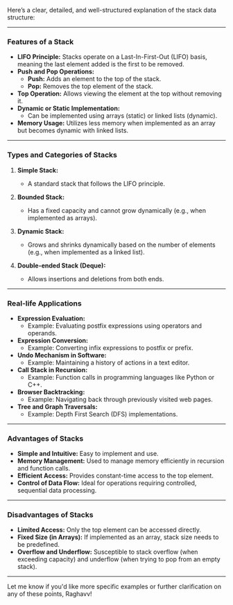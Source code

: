 Here’s a clear, detailed, and well-structured explanation of the stack data structure:

---

### **Features of a Stack**
- **LIFO Principle:** Stacks operate on a Last-In-First-Out (LIFO) basis, meaning the last element added is the first to be removed.
- **Push and Pop Operations:** 
  - **Push:** Adds an element to the top of the stack.
  - **Pop:** Removes the top element of the stack.
- **Top Operation:** Allows viewing the element at the top without removing it.
- **Dynamic or Static Implementation:**
  - Can be implemented using arrays (static) or linked lists (dynamic).
- **Memory Usage:** Utilizes less memory when implemented as an array but becomes dynamic with linked lists.

---

### **Types and Categories of Stacks**
1. **Simple Stack:**
   - A standard stack that follows the LIFO principle.

2. **Bounded Stack:**
   - Has a fixed capacity and cannot grow dynamically (e.g., when implemented as arrays).

3. **Dynamic Stack:**
   - Grows and shrinks dynamically based on the number of elements (e.g., when implemented as a linked list).

4. **Double-ended Stack (Deque):**
   - Allows insertions and deletions from both ends.

---

### **Real-life Applications**
- **Expression Evaluation:**
  - Example: Evaluating postfix expressions using operators and operands.
- **Expression Conversion:**
  - Example: Converting infix expressions to postfix or prefix.
- **Undo Mechanism in Software:**
  - Example: Maintaining a history of actions in a text editor.
- **Call Stack in Recursion:**
  - Example: Function calls in programming languages like Python or C++.
- **Browser Backtracking:**
  - Example: Navigating back through previously visited web pages.
- **Tree and Graph Traversals:**
  - Example: Depth First Search (DFS) implementations.

---

### **Advantages of Stacks**
- **Simple and Intuitive:** Easy to implement and use.
- **Memory Management:** Used to manage memory efficiently in recursion and function calls.
- **Efficient Access:** Provides constant-time access to the top element.
- **Control of Data Flow:** Ideal for operations requiring controlled, sequential data processing.

---

### **Disadvantages of Stacks**
- **Limited Access:** Only the top element can be accessed directly.
- **Fixed Size (in Arrays):** If implemented as an array, stack size needs to be predefined.
- **Overflow and Underflow:** Susceptible to stack overflow (when exceeding capacity) and underflow (when trying to pop from an empty stack).

---

Let me know if you'd like more specific examples or further clarification on any of these points, Raghavv!
